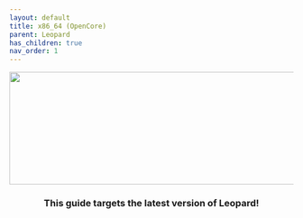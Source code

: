 ```yaml
---
layout: default
title: x86_64 (OpenCore)
parent: Leopard
has_children: true
nav_order: 1
---
```


<p align="center">
  <img width="650" height="200" src="../../../../assets/HeaderAMD64.png">
</p>

<h3 align="center">This guide targets the latest version of Leopard!</h3>
